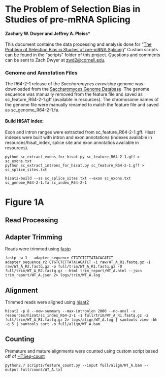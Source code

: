 # The Problem of Selection Bias in Studies of pre-mRNA Splicing

#### Zachary W. Dwyer and Jeffrey A. Pleiss*

This document contains the data processing and analysis done for "[The Problem of Selection Bias in Studies of pre-mRNA Splicing]()" Custom scripts can be found in the "scripts" folder of this project. Questions and comments can be sent to Zach Dwyer at zwd2@cornell.edu.

### Genome and Annotation Files
The R64-2-1 release of the *Saccharomyces cerevisiae* genome was downloaded from the [Saccharomyces Genome Database](https://downloads.yeastgenome.org/sequence/S288C_reference/genome_releases/). The genome sequence was manually removed from the feature file and saved as sc_feature_R64-2-1.gff (available in resources). The chromosome names of the genome file were manually renamed to match the feature file and saved as sc_genome_R64-2-1.fa.

#### Build HISAT index:
Exon and intron ranges were extracted from sc_feature_R64-2-1.gff. Hisat indexes were built with intron and exon annotations (indexes available in resources/hisat_index, splice site and exon annotatios available in resources).
```
python sc_extract_exons_for_hisat.py sc_feature_R64-2-1.gff > sc_exons.txt
python sc_extract_introns_for_hisat.py sc_feature_R64-2-1.gff > sc_splice_sites.txt

hisat2-build --ss sc_splice_sites.txt --exon sc_exons.txt sc_genome_R64-2-1.fa sc_index_R64-2-1
```

# Figure 1A

## Read Processing

## Adapter Trimming
Reads were trimmed using [fastp](https://github.com/OpenGene/fastp)
```
fastp -w 1 --adapter_sequence CTGTCTCTTATACACATCT --adapter_sequence_r2 CTGTCTCTTATACACATCT -i raw/WT_A_R1.fastq.gz -I raw/WT_A_R2.fastq.gz -o full/trim/WT_A_R1.fastq.gz -O full/trim/WT_A_R2.fastq.gz --html trim_report/WT_A.html --json trim_report/WT_A.json 2> logs/trim/WT_A.log
```

## Alignment
Trimmed reads were aligned using [hisat2](http://daehwankimlab.github.io/hisat2/manual/)
```
hisat2 -p 8 --new-summary --max-intronlen 2000 --no-unal -x resources/hisat/sc_index_R64-2-1 -1 full/trim/WT_A_R1.fastq.gz -2 full/trim/WT_A_R1.fastq.gz 2> logs/align/WT_A.log | samtools view -bh -q 5 | samtools sort -o full/align/WT_A.bam
```

## Counting
Premature and mature alignments were counted using custom script based off of [HTSeq-count](https://htseq.readthedocs.io/en/release_0.11.1/count.html)
```
python2.7 scripts/feature_count.py --input full/align/WT_A.bam --output full/count/WT_A.txt
```

